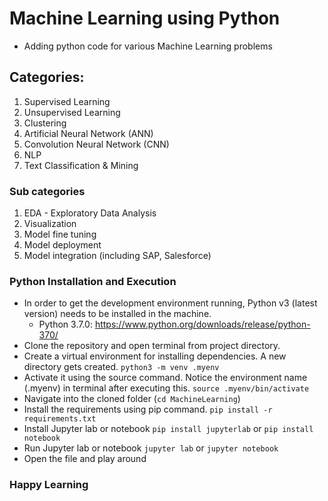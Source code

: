 # Machine Learning using Python
- Adding python code for various Machine Learning problems

## Categories:

1. Supervised Learning
2. Unsupervised Learning
3. Clustering
4. Artificial Neural Network (ANN)
5. Convolution Neural Network (CNN)
6. NLP
7. Text Classification & Mining

### Sub categories
1. EDA - Exploratory Data Analysis
2. Visualization
3. Model fine tuning
4. Model deployment
5. Model integration (including SAP, Salesforce)

### Python Installation and Execution

- In order to get the development environment running, Python v3 (latest version) needs to be installed in the machine. 
    - Python 3.7.0: https://www.python.org/downloads/release/python-370/
- Clone the repository and open terminal from project directory.
- Create a virtual environment for installing dependencies. A new directory gets created.
`python3 -m venv .myenv`
- Activate it using the source command. Notice the environment name (.myenv) in terminal after executing this.
`source .myenv/bin/activate`
- Navigate into the cloned folder (`cd MachineLearning`)
- Install the requirements using pip command.
`pip install -r requirements.txt`
- Install Jupyter lab or notebook
`pip install jupyterlab` or `pip install notebook`
- Run Jupyter lab or notebook
`jupyter lab` or `jupyter notebook`
- Open the file and play around

### Happy Learning
